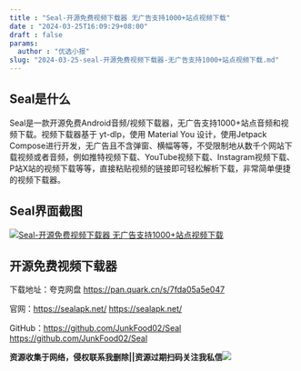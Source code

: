 ```yaml
---
title : "Seal-开源免费视频下载器 无广告支持1000+站点视频下载"
date : "2024-03-25T16:09:29+08:00"
draft : false
params:
  author : "优选小报"
slug: "2024-03-25-seal-开源免费视频下载器-无广告支持1000+站点视频下载.md"
---
```


## Seal是什么

Seal是一款开源免费Android音频/视频下载器，无广告支持1000+站点音频和视频下载。视频下载器基于 yt-dlp，使用 Material You
设计，使用Jetpack
Compose进行开发，无广告且不含弹窗、横幅等等，不受限制地从数千个网站下载视频或者音频，例如推特视频下载、YouTube视频下载、Instagram视频下载、P站X站的视频下载等等，直接粘贴视频的链接即可轻松解析下载，非常简单便捷的视频下载器。

## Seal界面截图

[![Seal-开源免费视频下载器
无广告支持1000+站点视频下载](//img7-1.zhekoulieshou.com/mmbiz_jpg/iaHBVewvSIbAjcr9g6TlCXSfiaDqkbzuEzR0drU0xrtar8aicQ42dyJ50zyMn78TNkCMictp6Bse1jhu8Ujr9FsAxQ/0)](//img7-1.zhekoulieshou.com/mmbiz_jpg/iaHBVewvSIbAjcr9g6TlCXSfiaDqkbzuEzR0drU0xrtar8aicQ42dyJ50zyMn78TNkCMictp6Bse1jhu8Ujr9FsAxQ/0)

## 开源免费视频下载器

下载地址：夸克网盘 https://pan.quark.cn/s/7fda05a5e047

官网：https://sealapk.net/ https://sealapk.net/

GitHub：https://github.com/JunkFood02/Seal https://github.com/JunkFood02/Seal

**资源收集于网络，侵权联系我删除||资源过期扫码关注我私信**![](//img7-1.zhekoulieshou.com/mmbiz_jpg/iaHBVewvSIbAjcr9g6TlCXSfiaDqkbzuEzp207hVzPqT4YGQOAazQ1KNHCeACbia5Lzq4Ckwibe48iar1q7lgVP1o3w/640?wx_fmt=jpeg&from=appmsg)


